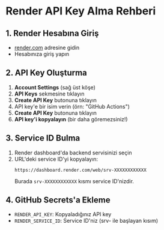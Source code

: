 # Render API Key Alma Rehberi

## 1. Render Hesabına Giriş
- [render.com](https://render.com) adresine gidin
- Hesabınıza giriş yapın

## 2. API Key Oluşturma
1. **Account Settings** (sağ üst köşe)
2. **API Keys** sekmesine tıklayın
3. **Create API Key** butonuna tıklayın
4. API key'e bir isim verin (örn: "GitHub Actions")
5. **Create API Key** butonuna tıklayın
6. **API key'i kopyalayın** (bir daha göremezsiniz!)

## 3. Service ID Bulma
1. Render dashboard'da backend servisinizi seçin
2. URL'deki service ID'yi kopyalayın:
   ```
   https://dashboard.render.com/web/srv-XXXXXXXXXXXX
   ```
   Burada `srv-XXXXXXXXXXXX` kısmı service ID'nizdir.

## 4. GitHub Secrets'a Ekleme
- `RENDER_API_KEY`: Kopyaladığınız API key
- `RENDER_SERVICE_ID`: Service ID'niz (srv- ile başlayan kısım) 